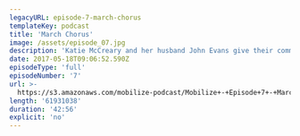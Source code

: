 ```yaml
---
legacyURL: episode-7-march-chorus
templateKey: podcast
title: 'March Chorus'
image: /assets/episode_07.jpg
description: 'Katie McCreary and her husband John Evans give their community a chance to (literally) raise their voices together in protest and song.'
date: 2017-05-18T09:06:52.590Z
episodeType: 'full'
episodeNumber: '7'
url: >-
  https://s3.amazonaws.com/mobilize-podcast/Mobilize+-+Episode+7+-+March+Chorus.mp3
length: '61931038'
duration: '42:56'
explicit: 'no'
---
```

